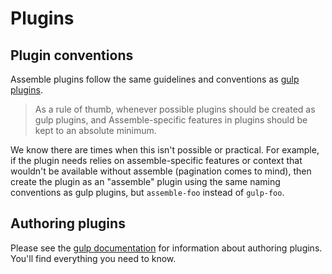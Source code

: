 # Plugins

## Plugin conventions

Assemble plugins follow the same guidelines and conventions as [gulp plugins]. 

> As a rule of thumb, whenever possible plugins should be created as gulp plugins, and Assemble-specific features in plugins should be kept to an absolute minimum.

We know there are times when this isn't possible or practical. For example, if the plugin needs relies on assemble-specific features or context that wouldn't be available without assemble (pagination comes to mind), then create the plugin as an "assemble" plugin using the same naming conventions as gulp plugins, but `assemble-foo` instead of `gulp-foo`.

## Authoring plugins

Please see the [gulp documentation] for information about authoring plugins. You'll find everything you need to know.

[gulp documentation]: https://github.com/gulpjs/gulp/tree/master/docs
[gulp plugins]: https://github.com/gulpjs/gulp/tree/master/docs/writing-a-plugin